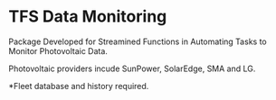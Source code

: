 # TFS Data Monitoring
Package Developed for Streamined Functions in Automating Tasks to Monitor Photovoltaic Data.

Photovoltaic providers incude SunPower, SolarEdge, SMA and LG.

*Fleet database and history required.
